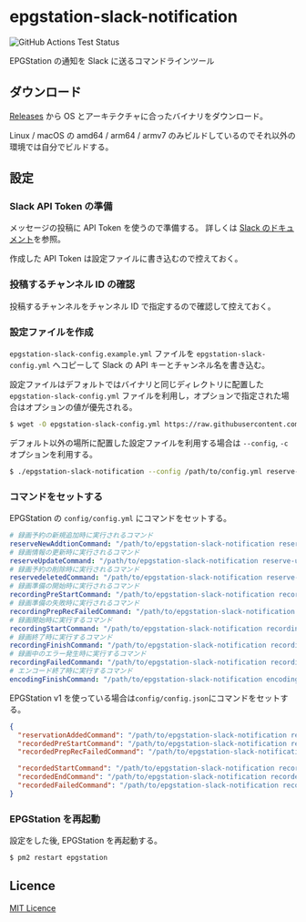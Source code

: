 # epgstation-slack-notification

![GitHub Actions Test Status](https://github.com/hiroxto/epgstation-slack-notification/workflows/Test/badge.svg)

EPGStation の通知を Slack に送るコマンドラインツール

## ダウンロード

[Releases](https://github.com/hiroxto/epgstation-slack-notification/releases) から OS とアーキテクチャに合ったバイナリをダウンロード。

Linux / macOS の amd64 / arm64 / armv7 のみビルドしているのでそれ以外の環境では自分でビルドする。

## 設定

### Slack API Token の準備

メッセージの投稿に API Token を使うので準備する。
詳しくは [Slack のドキュメント](https://api.slack.com/authentication/token-types)を参照。

作成した API Token は設定ファイルに書き込むので控えておく。

### 投稿するチャンネル ID の確認

投稿するチャンネルをチャンネル ID で指定するので確認して控えておく。

### 設定ファイルを作成

`epgstation-slack-config.example.yml` ファイルを `epgstation-slack-config.yml` へコピーして Slack の API キーとチャンネル名を書き込む。

設定ファイルはデフォルトではバイナリと同じディレクトリに配置した `epgstation-slack-config.yml` ファイルを利用し，オプションで指定された場合はオプションの値が優先される。

```bash
$ wget -O epgstation-slack-config.yml https://raw.githubusercontent.com/hiroxto/epgstation-slack-notification/master/epgstation-slack-config.example.yml
```

デフォルト以外の場所に配置した設定ファイルを利用する場合は `--config`, `-c` オプションを利用する。

```bash
$ ./epgstation-slack-notification --config /path/to/config.yml reserve-new-addition
```

### コマンドをセットする

EPGStation の `config/config.yml` にコマンドをセットする。

```yaml
# 録画予約の新規追加時に実行されるコマンド
reserveNewAddtionCommand: "/path/to/epgstation-slack-notification reserve-new-addition"
# 録画情報の更新時に実行されるコマンド
reserveUpdateCommand: "/path/to/epgstation-slack-notification reserve-update"
# 録画予約の削除時に実行されるコマンド
reservedeletedCommand: "/path/to/epgstation-slack-notification reserve-deleted"
# 録画準備の開始時に実行されるコマンド
recordingPreStartCommand: "/path/to/epgstation-slack-notification recording-pre-start"
# 録画準備の失敗時に実行されるコマンド
recordingPrepRecFailedCommand: "/path/to/epgstation-slack-notification recording-prep-rec-failed"
# 録画開始時に実行するコマンド
recordingStartCommand: "/path/to/epgstation-slack-notification recording-start"
# 録画終了時に実行するコマンド
recordingFinishCommand: "/path/to/epgstation-slack-notification recording-finish"
# 録画中のエラー発生時に実行するコマンド
recordingFailedCommand: "/path/to/epgstation-slack-notification recording-failed"
# エンコード終了時に実行するコマンド
encodingFinishCommand: "/path/to/epgstation-slack-notification encoding-finish"
```

EPGStation v1 を使っている場合は`config/config.json`にコマンドをセットする。

```json
{
  "reservationAddedCommand": "/path/to/epgstation-slack-notification reservation-added",
  "recordedPreStartCommand": "/path/to/epgstation-slack-notification recorded-pre-start",
  "recordedPrepRecFailedCommand": "/path/to/epgstation-slack-notification recorded-prep-rec-failed",

  "recordedStartCommand": "/path/to/epgstation-slack-notification recorded-start",
  "recordedEndCommand": "/path/to/epgstation-slack-notification recorded-end",
  "recordedFailedCommand": "/path/to/epgstation-slack-notification recorded-failed"
}
```

### EPGStation を再起動

設定をした後, EPGStation を再起動する。

```bash
$ pm2 restart epgstation
```

## Licence

[MIT Licence](https://raw.githubusercontent.com/hiroxto/epgstation-slack-notification/master/LICENSE)
